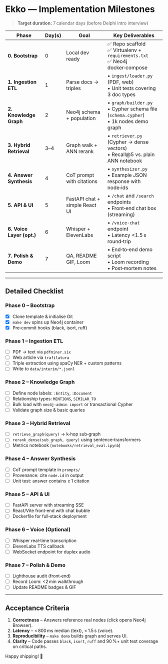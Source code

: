 # Ekko — Implementation Milestones

> **Target duration:** 7 calendar days (before Delphi intro interview)

| Phase                     | Day(s) | Goal                           | Key Deliverables                                                                        |
| ------------------------- | ------ | ------------------------------ | --------------------------------------------------------------------------------------- |
| **0. Bootstrap**          | 0      | Local dev ready                | ✅ Repo scaffold<br>✅ Virtualenv + `requirements.txt`<br>✅ Neo4j docker‑compose       |
| **1. Ingestion ETL**      | 1      | Parse docs → triples           | • `ingest/loader.py` (PDF, web)<br>• Unit tests covering 3 doc types                    |
| **2. Knowledge Graph**    | 2      | Neo4j schema + population      | • `graph/builder.py`<br>• Cypher schema file (`schema.cypher`)<br>• 1k nodes demo graph |
| **3. Hybrid Retrieval**   | 3–4    | Graph walk + ANN rerank        | • `retriever.py` (Cypher → dense vectors)<br>• Recall@5 vs. plain ANN notebook          |
| **4. Answer Synthesis**   | 4      | CoT prompt with citations      | • `synthesizer.py`<br>• Example JSON response with node‑ids                             |
| **5. API & UI**           | 5      | FastAPI chat + simple React UI | • `/chat` and `/search` endpoints<br>• Front‑end chat box (streaming)                   |
| **6. Voice Layer (opt.)** | 6      | Whisper + ElevenLabs           | • `/voice-chat` endpoint<br>• Latency <1.5 s round‑trip                                 |
| **7. Polish & Demo**      | 7      | QA, README GIF, Loom           | • End‑to‑end demo script<br>• Loom recording<br>• Post‑mortem notes                     |

---

## Detailed Checklist

### Phase 0 – Bootstrap

- [x] Clone template & initialise Git
- [x] `make dev` spins up Neo4j container
- [x] Pre‑commit hooks (black, isort, ruff)

### Phase 1 – Ingestion ETL

- [ ] PDF → text via `pdfminer.six`
- [ ] Web article via `trafilatura`
- [ ] Triple extraction using spaCy NER + custom patterns
- [ ] Write to `data/interim/*.jsonl`

### Phase 2 – Knowledge Graph

- [ ] Define node labels: `:Entity`, `:Document`
- [ ] Relationship types: `MENTIONS`, `SIMILAR_TO`
- [ ] Bulk load with `neo4j-admin import` or transactional Cypher
- [ ] Validate graph size & basic queries

### Phase 3 – Hybrid Retrieval

- [ ] `retrieve_graph(query)` → k‑hop sub‑graph
- [ ] `rerank_dense(sub_graph, query)` using sentence‑transformers
- [ ] Metrics notebook (`notebooks/retrieval_eval.ipynb`)

### Phase 4 – Answer Synthesis

- [ ] CoT prompt template in `prompts/`
- [ ] Provenance: cite `node.id` in output
- [ ] Unit test: answer contains ≥ 1 citation

### Phase 5 – API & UI

- [ ] FastAPI server with streaming SSE
- [ ] React/Vite front‑end with chat bubble
- [ ] Dockerfile for full‑stack deployment

### Phase 6 – Voice (Optional)

- [ ] Whisper real‑time transcription
- [ ] ElevenLabs TTS callback
- [ ] WebSocket endpoint for duplex audio

### Phase 7 – Polish & Demo

- [ ] Lighthouse audit (front‑end)
- [ ] Record Loom: <2 min walkthrough
- [ ] Update README badges & GIF

---

## Acceptance Criteria

1. **Correctness** – Answers reference real nodes (click opens Neo4j Browser).
2. **Latency** – \< 800 ms median (text), \< 1.5 s (voice).
3. **Reproducibility** – `make demo` builds graph and serves UI.
4. **Clarity** – Code passes `black`, `isort`, `ruff` and 90 %+ unit test coverage on critical paths.

Happy shipping! 🚀
